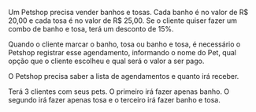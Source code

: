 Um Petshop precisa vender banhos e tosas. Cada banho é no valor de R$ 20,00 e cada tosa é no valor de R$ 25,00.
Se o cliente quiser fazer um combo de banho e tosa, terá um desconto de 15%.

Quando o cliente marcar o banho, tosa ou banho e tosa, é necessário o Petshop registrar esse agendamento, informando o nome do Pet, qual opção que o cliente escolheu e qual será o valor a ser pago.

 O Petshop precisa saber a lista de agendamentos e quanto irá receber.

 Terá 3 clientes com seus pets. O primeiro irá fazer apenas banho. O segundo irá fazer apenas tosa e o terceiro irá fazer banho e tosa.

